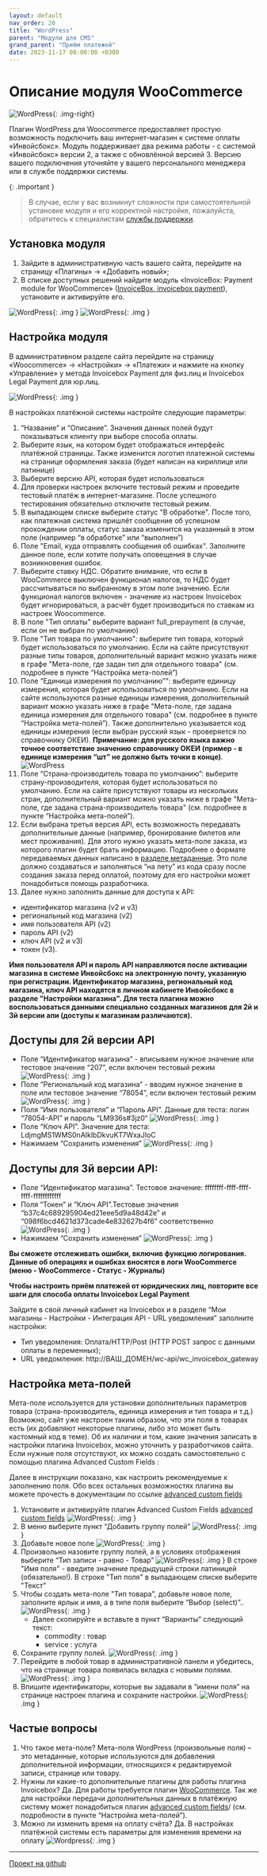 ```yaml
---
layout: default
nav_order: 20
title: "WordPress"
parent: "Модули для CMS"
grand_parent: "Приём платежей"
date: 2023-11-17 00:00:00 +0300
---
```


# Описание модуля WooCommerce

![WordPress](/assets/images/cms/wordpress.svg){: .img-right}

Плагин WordPress для Woocommerce предоставляет простую возможность подключить ваш интернет-магазин к системе оплаты «Инвойсбокс».
Модуль поддерживает два режима работы - с системой «Инвойсбокс» версии 2, а также с обновлённой версией 3.
Версию вашего подключения уточняйте у вашего персонального менеджера или в службе поддержки системы.

{: .important }
> В случае, если у вас возникнут сложности при самостоятельной установке модуля и его корректной настройке,
пожалуйста, обратитесь к специалистам [службы поддержки](https://www.invoicebox.ru/ru/contacts/feedback.html).

## Установка модуля

1. Зайдите в административную часть вашего сайта, перейдите на страницу «Плагины» → «Добавить новый»;
2. В списке доступных решений найдите модуль «InvoiceBox: Payment module for WooCommerce» ([InvoiceBox, invoicebox payment](https://ru.wordpress.org/plugins/invoicebox-payment-gateway/)), установите и активируйте его.

![WordPress](/assets/images/cms/wordpress/1.jpg){: .img }
![WordPress](/assets/images/cms/wordpress/2.png){: .img }

## Настройка модуля

В административном разделе сайта перейдите на страницу «Woocommerce» → «Настройки» → «Платежи» и нажмите на кнопку «Управление» у метода Invoicebox Payment для физ.лиц и Invoicebox Legal Payment для юр.лиц.

![WordPress](/assets/images/cms/wordpress/3.png){: .img }

В настройках платёжной системы настройте следующие параметры:

1. “Название” и “Описание”. Значения данных полей будут показываться клиенту при выборе способа оплаты.
2. Выберите язык, на котором будет отображаться интерфейс платёжной страницы. Также изменится логотип платежной системы на странице оформления заказа (будет написан на кириллице или латинице)
3. Выберите версию API, которая будет использоваться
4. Для проверки настроек включите тестовый режим и проведите тестовый платёж в интернет-магазине. После успешного тестирования обязательно отключите тестовый режим.
5. В выпадающем списке выберите статус "В обработке". После того, как платежная система пришлёт сообщение об успешном прохождении оплаты, статус заказа изменится на указанный в этом поле (например “в обработке” или “выполнен”)
6. Поле "Email, куда отправлять сообщения об ошибках". Заполните данное поле, если хотите получать оповещения в случае возникновения ошибок.
7. Выберите ставку НДС. Обратите внимание, что если в WooCommerce выключен функционал налогов, то НДС будет рассчитываться по выбранному в этом поле значению. Если функционал налогов включен - значение из настроек Invoicebox будет игнорироваться, а расчёт будет производиться по ставкам из настроек Woocommerce.
8. В поле "Тип оплаты" выберите вариант full_prepayment (в случае, если он не выбран по умолчанию)
9. Поле "Тип товара по умолчанию": выберите тип товара, который будет использоваться по умолчанию. Если на сайте присутствуют разные типы товаров, дополнительный вариант можно указать ниже в графе "Мета-поле, где задан тип для отдельного товара" (см. подробнее в пункте “Настройка мета-полей”)
10. Поле “Единица измерения по умолчанию”": выберите единицу измерения, которая будет использоваться по умолчанию. Если на сайте используются разные единицы измерения, дополнительный вариант можно указать ниже в графе "Мета-поле, где задана единица измерения для отдельного товара" (см. подробнее в пункте “Настройка мета-полей”). Также дополнительно указывается код единицы измерения (если выбран русский язык - проверяется по справочнику ОКЕИ). **Примечание: для русского языка важно точное соответствие значению справочнику ОКЕИ (пример - в единице измерения “шт” не должно быть точки в конце)**.
    ![WordPress](/assets/images/cms/wordpress/4.png)
11. Поле “Страна-производитель товара по умолчанию”: выберите страну-производителя, которая будет использоваться по умолчанию. Если на сайте присутствуют товары из нескольких стран, дополнительный вариант можно указать ниже в графе "Мета-поле, где задана страна-производитель товара" (см. подробнее в пункте “Настройка мета-полей”).
12. Если выбрана третья версия API, есть возможность передавать дополнительные данные (например, бронирование билетов или мест проживания). Для этого нужно указать
мета-поле заказа, из которого плагин будет брать информацию. Подробнее о формате передаваемых данных написано в [разделе метаданные](/docs/merchant/order/metadata/).
Это поле должно создаваться и заполняться “на лету” из кода сразу после создания заказа перед оплатой, поэтому для его настройки может понадобиться помощь разработчика.
13. Далее нужно заполнить данные для доступа к API:

- идентификатор магазина (v2 и v3)
- региональный код магазина (v2)
- имя пользователя API (v2)
- пароль API (v2)
- ключ API  (v2 и v3)
- токен (v3).

**Имя пользователя API и пароль API направляются после активации магазина в системе Инвойсбокс на электронную почту, указанную при регистрации.
Идентификатор магазина, региональный код магазина,  ключ API находятся в личном кабинете Инвойсбокс в разделе "Настройки магазина".
Для теста плагина можно воспользоваться данными специально созданных магазинов для 2й и 3й версии апи (доступы к магазинам различаются).**


## Доступы для 2й версии API
- Поле “Идентификатор магазина” - вписываем нужное значение или тестовое значение “207”, если включен тестовый режим
  ![WordPress](/assets/images/cms/wordpress/5.png){: .img }
- Поле “Региональный код магазина” - вводим нужное значение в поле или тестовое значение “78054”, если включен тестовый режим
  ![WordPress](/assets/images/cms/wordpress/6.png){: .img }
- Поля “Имя пользователя” и “Пароль API”. Данные для теста: логин “78054-API” и пароль “LM936s#3jz0“
  ![WordPress](/assets/images/cms/wordpress/7.png){: .img }
- Поле “Ключ API”. Значение для теста: LdjmgMS1WMS0nAIklbDkvuKT7WxaJIoC
- Нажимаем “Сохранить изменения”
  ![WordPress](/assets/images/cms/wordpress/8.png){: .img }

## Доступы для 3й версии API:
- Поле “Идентификатор магазина”. Тестовое значение: ffffffff-ffff-ffff-ffff-ffffffffffff
- Поля “Токен” и “Ключ API”.Тестовые значения “b37c4c689295904ed21eee5d9a48d42e” и “098f6bcd4621d373cade4e832627b4f6” соответственно
  ![WordPress](/assets/images/cms/wordpress/9.png){: .img }
- Нажимаем “Сохранить изменения”
  ![WordPress](/assets/images/cms/wordpress/8.png){: .img }

**Вы сможете отслеживать ошибки, включив функцию логирования. Данные об операциях и ошибках вносятся в логи WooCommerce (меню - WooCommerce - Статус - Журналы)**

**Чтобы настроить приём платежей от юридических лиц, повторите все шаги для способа оплаты Invoicebox Legal Payment**

Зайдите в свой личный кабинет на Invoicebox и в разделе “Мои магазины - Настройки -  Интеграция API - URL уведомления” заполните настройки:
- Тип уведомления: Оплата/HTTP/Post (HTTP POST запрос с данными оплаты в переменных);
- URL уведомления: http://ВАШ_ДОМЕН/wc-api/wc_invoicebox_gateway

## Настройка мета-полей

Мета-поле используется для установки дополнительных параметров товара (страна-производитель, единица измерения и тип товара и т.д.)
Возможно, сайт уже настроен таким образом, что эти поля в товарах есть (их добавляют некоторые плагины, либо это может быть кастомный код в теме). Об их наличии и том, какие значения записать в настройки плагина Invoicebox, можно уточнить у разработчиков сайта.
Если нужные поля отсутствуют, их можно создать самостоятельно с помощью плагина Advanced Custom Fields :

Далее в инструкции показано, как настроить рекомендуемые к заполнению поля. Обо всех остальных возможностях плагина вы можете прочесть в документации по ссылке [advanced custom fields](https://www.advancedcustomfields.com/resources/)

1. Установите и активируйте плагин Advanced Custom Fields [advanced custom fields](https://ru.wordpress.org/plugins/advanced-custom-fields/)
   ![WordPress](/assets/images/cms/wordpress/10.png){: .img }
2. В меню выберите пункт “Добавить группу полей”
   ![WordPress](/assets/images/cms/wordpress/11.png){: .img }
3. Добавьте новое поле
   ![WordPress](/assets/images/cms/wordpress/13.png){: .img }
4. Произвольно назовите группу полей, а в условиях отображения выберите “Тип записи - равно - Товар”
   ![WordPress](/assets/images/cms/wordpress/12.png){: .img }
   В строке "Имя поля" - введите значение предыдущей строки латиницей (обязательно!). В строке "Тип поля" в выпадающем списке выберите "Текст"
5. Чтобы создать мета-поле "Тип товара", добавьте новое поле, заполните ярлык и имя, а в типе поля выберите “Выбор (select)”..
   ![WordPress](/assets/images/cms/wordpress/14.png){: .img }
    - Далее скопируйте и вставьте в пункт “Варианты” следующий текст:
       - commodity : товар
       - service : услуга
6. Сохраните группу полей.
   ![WordPress](/assets/images/cms/wordpress/15.png){: .img }
7. Перейдите в любой товар в административной панели и убедитесь, что на странице товара появилась вкладка с новыми полями.
   ![WordPress](/assets/images/cms/wordpress/16.png){: .img }
8. Впишите идентификаторы, которые вы задавали в “имени поля” на странице настроек плагина и сохраните настройки.
   ![WordPress](/assets/images/cms/wordpress/17.png){: .img }


## Частые вопросы
1. Что такое мета-поле?
   Мета-поля WordPress (произвольные поля) – это метаданные, которые используются для добавления дополнительной информации, относящихся к редактируемой записи, странице или товару.
2. Нужны ли какие-то дополнительные плагины для работы плагина Invoicebox?
   Да. Для работы требуется плагин [WooCommerce](https://ru.wordpress.org/plugins/woocommerce/). Так же для настройки передачи дополнительных данных в платёжную систему может понадобиться плагин [advanced custom fields](https://ru.wordpress.org/plugins/advanced-custom-fields/)/ (см. подробности в пункте “Настройка мета-полей”).
3. Можно ли изменить время на оплату счёта?
    Да. В настройках платёжной системы есть параметры для изменения времени на оплату
    ![Wordpress](/assets/images/cms/wordpress/18.png){: .img }

---

[Проект на github](https://github.com/InvoiceBox/WooCommerce-2)

